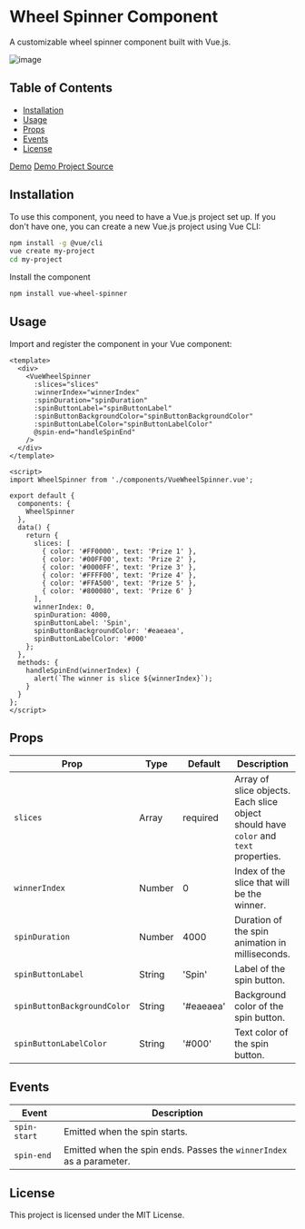 # Wheel Spinner Component

A customizable wheel spinner component built with Vue.js.

![image](https://github.com/ilyasozkurt/vue-wheel-spinner/assets/4955440/08cb6195-60eb-4ac4-82cb-2a4b5296dc5e)

## Table of Contents

- [Installation](#installation)
- [Usage](#usage)
- [Props](#props)
- [Events](#events)
- [License](#license)

[Demo](https://vue-wheel-spinner-demo.vercel.app/)
[Demo Project Source](https://stackblitz.com/~/github.com/ilyasozkurt/vue-wheel-spinner)

## Installation

To use this component, you need to have a Vue.js project set up. If you don't have one, you can create a new Vue.js
project using Vue CLI:

```sh
npm install -g @vue/cli
vue create my-project
cd my-project
```

Install the component

```sh
npm install vue-wheel-spinner
```

## Usage

Import and register the component in your Vue component:

```vue
<template>
  <div>
    <VueWheelSpinner
      :slices="slices"
      :winnerIndex="winnerIndex"
      :spinDuration="spinDuration"
      :spinButtonLabel="spinButtonLabel"
      :spinButtonBackgroundColor="spinButtonBackgroundColor"
      :spinButtonLabelColor="spinButtonLabelColor"
      @spin-end="handleSpinEnd"
    />
  </div>
</template>

<script>
import WheelSpinner from './components/VueWheelSpinner.vue';

export default {
  components: {
    WheelSpinner
  },
  data() {
    return {
      slices: [
        { color: '#FF0000', text: 'Prize 1' },
        { color: '#00FF00', text: 'Prize 2' },
        { color: '#0000FF', text: 'Prize 3' },
        { color: '#FFFF00', text: 'Prize 4' },
        { color: '#FFA500', text: 'Prize 5' },
        { color: '#800080', text: 'Prize 6' }
      ],
      winnerIndex: 0,
      spinDuration: 4000,
      spinButtonLabel: 'Spin',
      spinButtonBackgroundColor: '#eaeaea',
      spinButtonLabelColor: '#000'
    };
  },
  methods: {
    handleSpinEnd(winnerIndex) {
      alert(`The winner is slice ${winnerIndex}`);
    }
  }
};
</script>
```

## Props

| Prop                     | Type   | Default    | Description                                                                          |
|--------------------------|--------|------------|--------------------------------------------------------------------------------------|
| `slices`                 | Array  | required   | Array of slice objects. Each slice object should have `color` and `text` properties. |
| `winnerIndex`            | Number | 0          | Index of the slice that will be the winner.                                          |
| `spinDuration`           | Number | 4000       | Duration of the spin animation in milliseconds.                                      |
| `spinButtonLabel`        | String | 'Spin'     | Label of the spin button.                                                            |
| `spinButtonBackgroundColor` | String | '#eaeaea' | Background color of the spin button.                                                 |
| `spinButtonLabelColor`   | String | '#000'     | Text color of the spin button.                                                       |


## Events

| Event         | Description                                                         |
|---------------|---------------------------------------------------------------------|
| `spin-start`  | Emitted when the spin starts.                                       |
| `spin-end`    | Emitted when the spin ends. Passes the `winnerIndex` as a parameter.|


## License
This project is licensed under the MIT License.
